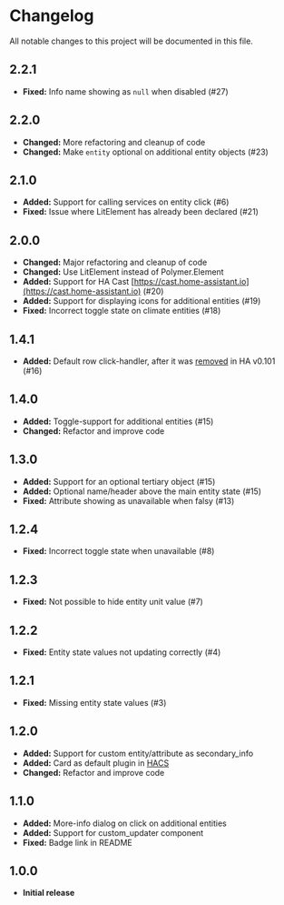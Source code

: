 # Changelog
All notable changes to this project will be documented in this file.

## 2.2.1

- **Fixed:** Info name showing as `null` when disabled (#27)

## 2.2.0

- **Changed:** More refactoring and cleanup of code
- **Changed:** Make `entity` optional on additional entity objects (#23)

## 2.1.0

- **Added:** Support for calling services on entity click (#6)
- **Fixed:** Issue where LitElement has already been declared (#21)

## 2.0.0

- **Changed:** Major refactoring and cleanup of code
- **Changed:** Use LitElement instead of Polymer.Element
- **Added:** Support for HA Cast [https://cast.home-assistant.io](https://cast.home-assistant.io) (#20)
- **Added:** Support for displaying icons for additional entities (#19)
- **Fixed:** Incorrect toggle state on climate entities (#18)

## 1.4.1

- **Added:** Default row click-handler, after it was [removed](https://github.com/home-assistant/home-assistant-polymer/pull/4023) in HA v0.101 (#16)

## 1.4.0

- **Added:** Toggle-support for additional entities (#15)
- **Changed:** Refactor and improve code

## 1.3.0

- **Added:** Support for an optional tertiary object (#15)
- **Added:** Optional name/header above the main entity state (#15)
- **Fixed:** Attribute showing as unavailable when falsy (#13)

## 1.2.4

- **Fixed:** Incorrect toggle state when unavailable (#8)

## 1.2.3

- **Fixed:** Not possible to hide entity unit value (#7)

## 1.2.2

- **Fixed:** Entity state values not updating correctly (#4)

## 1.2.1

- **Fixed:** Missing entity state values (#3)

## 1.2.0

- **Added:** Support for custom entity/attribute as secondary_info
- **Added:** Card as default plugin in [HACS](https://github.com/custom-components/hacs)
- **Changed:** Refactor and improve code

## 1.1.0

- **Added:** More-info dialog on click on additional entities
- **Added:** Support for custom_updater component
- **Fixed:** Badge link in README

## 1.0.0

- **Initial release**
